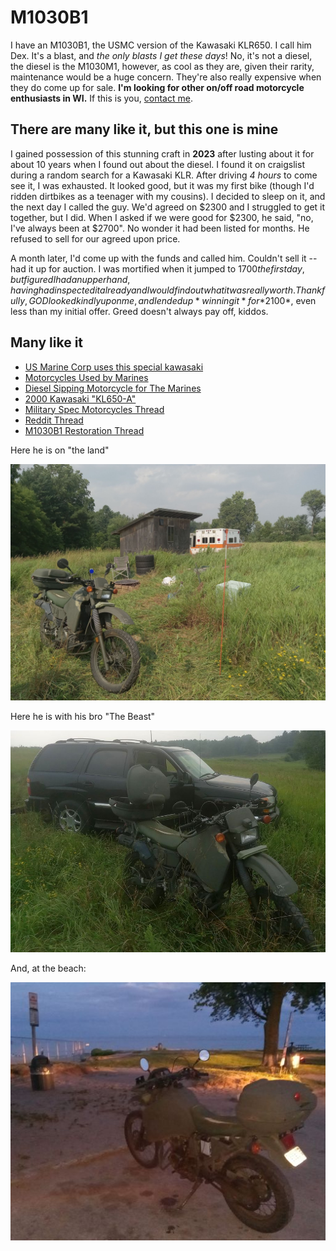 # M1030B1

I have an M1030B1, the USMC version of the Kawasaki KLR650.  I call him Dex.  It's a blast, and *the only blasts I get these days*!  No, it's not a diesel, the diesel is the M1030M1, however, as cool as they are, given their rarity, maintenance would be a huge concern.  They're also really expensive when they do come up for sale.  **I'm looking for other on/off road motorcycle enthusiasts in WI.**  If this is you, [contact me](#contact).

## There are many like it, but this one is mine

I gained possession of this stunning craft in **2023** after lusting about it for about 10 years when I found out about the diesel.  I found it on craigslist during a random search for a Kawasaki KLR.  After driving *4 hours* to come see it, I was exhausted.  It looked good, but it was my first bike (though I'd ridden dirtbikes as a teenager with my cousins).  I decided to sleep on it, and the next day I called the guy.  We'd agreed on $2300 and I struggled to get it together, but I did.  When I asked if we were good for $2300, he said, "no, I've always been at $2700".  No wonder it had been listed for months.  He refused to sell for our agreed upon price.

A month later, I'd come up with the funds and called him.  Couldn't sell it -- had it up for auction.  I was mortified when it jumped to $1700 the first day, but figured I had an upper hand, having had inspected it already and I would find out what it was really worth.  Thankfully, GOD looked kindly upon me, and I ended up *winning it* for *$2100*, even less than my initial offer.  Greed doesn't always pay off, kiddos.

## Many like it

- [US Marine Corp uses this special kawasaki](https://www.slashgear.com/1578493/us-marine-corps-kawaskai-motorcycle-runs-on-jet-fuel/)
- [Motorcycles Used by Marines](https://paulehlineride.org/scuttlebut/motorcycles-used-by-us-marines-in-history/#Kawasaki_KLR650_FORCE_Recon)
- [Diesel Sipping Motorcycle for The Marines](https://www.nytimes.com/2008/02/24/automobiles/24KAWASAKI.html)
- [2000 Kawasaki "KL650-A"](https://www.advrider.com/2000-kawasaki-kl650-a-hdt-military-rollin-coal/)
- [Military Spec Motorcycles Thread](https://www.tw200forum.com/threads/military-spec-motorcycles-diesel-or-gas-powered.70836/)
- [Reddit Thread](https://www.reddit.com/r/motorcycles/comments/55kjuy/my_military_surplus_klr_650_deployed_in_iraq_with/)
- [M1030B1 Restoration Thread](https://www.advrider.com/f/threads/usmc-m1030b1-military-klr650-restoration.1177802/)

Here he is on "the land"

![M1030B1 at the land](/_images/the_land.jpg)

Here he is with his bro "The Beast"

![M1030B1/'The Beast'](/_images/the_boys.jpg)

And, at the beach:

![M1030B1 at the lake](/_images/the_lake.jpg)
